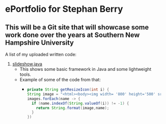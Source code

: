 # ePortfolio for Stephan Berry

## This will be a Git site that will showcase some work done over the years at Southern New Hampshire University

A list of my uploaded written code:

1. [slideshow.java](../snhu_bs_2019/master/SlideShowEnhancement.java)
    - This shows some basic framework in Java and some lightweight tools. 
    - Example of some of the code from that:
        - ```java
          private String getResizeIcon(int i) {
          String image = "<html><body><img width= '800' height='500' src='/resources/%s'</body></html>"; 
          images.forEach(name -> {
            if (name.indexOf(String.valueOf(i)) != -1) {
              return String.format(image,name);
            }
          })
         ```
